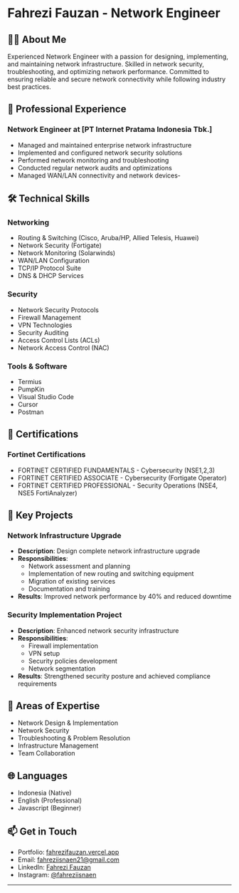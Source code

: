 # Fahrezi Fauzan - Network Engineer

## 👨‍💻 About Me
Experienced Network Engineer with a passion for designing, implementing, and maintaining network infrastructure. Skilled in network security, troubleshooting, and optimizing network performance. Committed to ensuring reliable and secure network connectivity while following industry best practices.

## 🌟 Professional Experience

### Network Engineer at [PT Internet Pratama Indonesia Tbk.]
- Managed and maintained enterprise network infrastructure
- Implemented and configured network security solutions
- Performed network monitoring and troubleshooting
- Conducted regular network audits and optimizations
- Managed WAN/LAN connectivity and network devices- 

## 🛠 Technical Skills

### Networking
- Routing & Switching (Cisco, Aruba/HP, Allied Telesis, Huawei)
- Network Security (Fortigate)
- Network Monitoring (Solarwinds)
- WAN/LAN Configuration 
- TCP/IP Protocol Suite
- DNS & DHCP Services

### Security
- Network Security Protocols
- Firewall Management
- VPN Technologies
- Security Auditing
- Access Control Lists (ACLs)
- Network Access Control (NAC)

### Tools & Software
- Termius
- PumpKin
- Visual Studio Code
- Cursor
- Postman

## 📜 Certifications

### Fortinet Certifications
- FORTINET CERTIFIED FUNDAMENTALS - Cybersecurity (NSE1,2,3)
- FORTINET CERTIFIED ASSOCIATE - Cybersecurity (Fortigate Operator)
- FORTINET CERTIFIED PROFESSIONAL - Security Operations (NSE4, NSE5 FortiAnalyzer)


## 🎯 Key Projects

### Network Infrastructure Upgrade
- **Description**: Design complete network infrastructure upgrade
- **Responsibilities**:
  - Network assessment and planning
  - Implementation of new routing and switching equipment
  - Migration of existing services
  - Documentation and training
- **Results**: Improved network performance by 40% and reduced downtime

### Security Implementation Project
- **Description**: Enhanced network security infrastructure
- **Responsibilities**:
  - Firewall implementation
  - VPN setup
  - Security policies development
  - Network segmentation
- **Results**: Strengthened security posture and achieved compliance requirements

## 💼 Areas of Expertise
- Network Design & Implementation
- Network Security
- Troubleshooting & Problem Resolution
- Infrastructure Management
- Team Collaboration

## 🌐 Languages
- Indonesia (Native)
- English (Professional)
- Javascript (Beginner)

## 📫 Get in Touch
- Portfolio: [fahrezifauzan.vercel.app](https://fahrezifauzan.vercel.app)
- Email: fahreziisnaen21@gmail.com
- LinkedIn: [Fahrezi Fauzan](https://www.linkedin.com/in/fahrezifauzan)
- Instagram: [@fahreziisnaen](https://github.com/fahreziisnaen)

---
